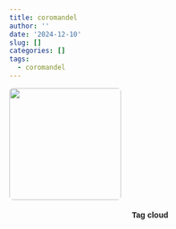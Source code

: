 ```yaml
---
title: coromandel
author: ''
date: '2024-12-10'
slug: []
categories: []
tags:
  - coromandel
---
```



<style type="text/css">


a:hover{
color: #446478;
padding:5px;

}

body,
html {
  width: 100%;
  height: 100%;
  font-family: sans-serif;
}


p{
text-align: left;
}

h2{
text-align: left;
}


h3{
text-align: left;
}

h4{
text-align: center;
}

h5{
text-align: center;
}



img {
  border-radius: 6px;
}

</style>

<body>


<p></p>

<img src="images/footsteps.png" alt="" width="200px" height="200px"/>

<div class="tagcloud">

<center>

<H4>Tag cloud</H4>

<script>
const start = Date.now();
doSomeLongRunningProcess();
console.log(`Time elapsed: ${Date.now() - start} ms`);

</div>

</script> 

</center>

</body>
</head>
</html>


